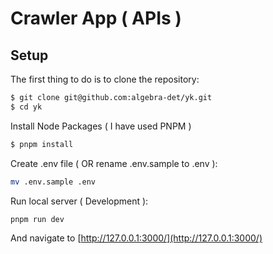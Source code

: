 # Crawler App ( APIs )

## Setup

The first thing to do is to clone the repository:

```sh
$ git clone git@github.com:algebra-det/yk.git
$ cd yk
```

Install Node Packages ( I have used PNPM )

```sh
$ pnpm install
```


Create .env file ( OR rename .env.sample to .env ):
```sh
mv .env.sample .env
```

Run local server ( Development ):
```sh
pnpm run dev
```

And navigate to [http://127.0.0.1:3000/](http://127.0.0.1:3000/)
